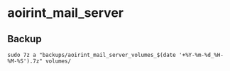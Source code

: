 # aoirint_mail_server

## Backup

```shell
sudo 7z a "backups/aoirint_mail_server_volumes_$(date '+%Y-%m-%d_%H-%M-%S').7z" volumes/
```
